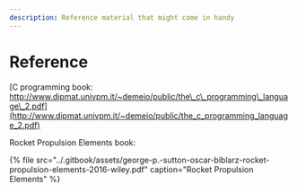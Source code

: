 ```yaml
---
description: Reference material that might come in handy
---
```


# Reference

[C programming book: http://www.dipmat.univpm.it/~demeio/public/the\_c\_programming\_language\_2.pdf](http://www.dipmat.univpm.it/~demeio/public/the_c_programming_language_2.pdf)

Rocket Propulsion Elements book:

{% file src="../.gitbook/assets/george-p.-sutton-oscar-biblarz-rocket-propulsion-elements-2016-wiley.pdf" caption="Rocket Propulsion Elements" %}


